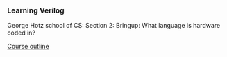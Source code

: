 ### Learning Verilog

George Hotz school of CS: Section 2: Bringup: What language is hardware coded in?

[Course outline](https://github.com/geohot/fromthetransistor)
